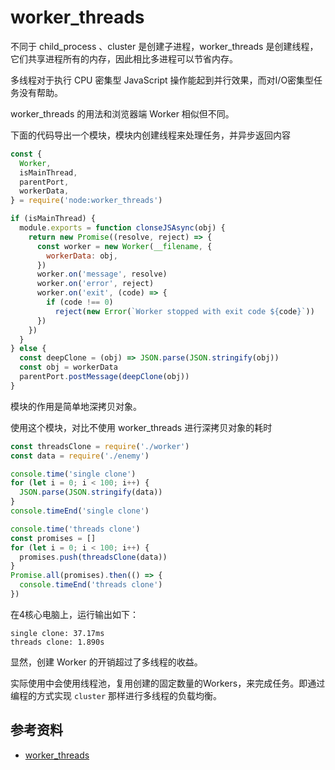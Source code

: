 # worker_threads
不同于 child_process 、cluster 是创建子进程，worker_threads 是创建线程，它们共享进程所有的内存，因此相比多进程可以节省内存。

多线程对于执行 CPU 密集型 JavaScript 操作能起到并行效果，而对I/O密集型任务没有帮助。

worker_threads 的用法和浏览器端 Worker 相似但不同。

下面的代码导出一个模块，模块内创建线程来处理任务，并异步返回内容
```js
const {
  Worker,
  isMainThread,
  parentPort,
  workerData,
} = require('node:worker_threads')

if (isMainThread) {
  module.exports = function clonseJSAsync(obj) {
    return new Promise((resolve, reject) => {
      const worker = new Worker(__filename, {
        workerData: obj,
      })
      worker.on('message', resolve)
      worker.on('error', reject)
      worker.on('exit', (code) => {
        if (code !== 0)
          reject(new Error(`Worker stopped with exit code ${code}`))
      })
    })
  }
} else {
  const deepClone = (obj) => JSON.parse(JSON.stringify(obj))
  const obj = workerData
  parentPort.postMessage(deepClone(obj))
}
```
模块的作用是简单地深拷贝对象。

使用这个模块，对比不使用 worker_threads 进行深拷贝对象的耗时
```js
const threadsClone = require('./worker')
const data = require('./enemy')

console.time('single clone')
for (let i = 0; i < 100; i++) {
  JSON.parse(JSON.stringify(data))
}
console.timeEnd('single clone')

console.time('threads clone')
const promises = []
for (let i = 0; i < 100; i++) {
  promises.push(threadsClone(data))
}
Promise.all(promises).then(() => {
  console.timeEnd('threads clone')
})
```
在4核心电脑上，运行输出如下：
```
single clone: 37.17ms
threads clone: 1.890s
```
显然，创建 Worker 的开销超过了多线程的收益。

实际使用中会使用线程池，复用创建的固定数量的Workers，来完成任务。即通过编程的方式实现 `cluster` 那样进行多线程的负载均衡。

## 参考资料
- [worker_threads](https://nodejs.org/api/worker_threads.html)